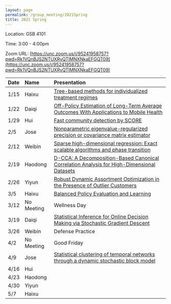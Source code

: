 ```yaml
---
layout: page
permalink: /group_meeting/2021Spring
title: 2021 Spring
---
```


Location: GSB 4101 

Time: 3:00 - 4:00pm

Zoom URL: [https://unc.zoom.us/j/95241958757?pwd=Rk1VQnBJS2NTUXRyQTlMNXNkaEFGQT09](https://unc.zoom.us/j/95241958757?pwd=Rk1VQnBJS2NTUXRyQTlMNXNkaEFGQT09) 

| Date    | Name       | Presentation |
| :----   | :----------------------|:------------ |
|  1/15 | Haixu | [Tree-based methods for individualized treatment regimes](https://academic.oup.com/biomet/article/102/3/501/2365724)  |
| 1/22 | Daiqi | [Off-Policy Estimation of Long-Term Average Outcomes With Applications to Mobile Health](https://www.tandfonline.com/doi/pdf/10.1080/01621459.2020.1807993?needAccess=true) |
| 1/29 | Hui | [Fast community detection by SCORE](https://projecteuclid.org/download/pdfview_1/euclid.aos/1416322036) | 
| 2/5 | Jose | [Nonparametric eigenvalue-regularized precision or covariance matrix estimator](https://projecteuclid.org/download/pdfview_1/euclid.aos/1460381682) |
| 2/12 | Weibin | [Sparse high-dimensional regression: Exact scalable algorithms and phase transition](https://wsxsh123.github.io/paper/Sparse%20high-dimensional%20regression%20-%20Exact%20scalable%20algorithms%20and%20phase%20transitions.pdf) |
| 2/19 | Haodong | [D-CCA: A Decomposition-Based Canonical Correlation Analysis for High-Dimensional Datasets](https://wsxsh123.github.io/paper/D%20CCA%20A%20Decomposition%20Based%20Canonical%20Correlation%20Analysis%20for%20High%20Dimensional%20Datasets.pdf) |
| 2/26 | Yiyun | [Robust Dynamic Assortment Optimization in the Presence of Outlier Customers](https://wsxsh123.github.io/paper/Robust%20Dynamic%20Assortment%20Optimization%20in%20the%20Presence%20of%20Outlier%20Customers.pdf) |
| 3/5 | Haixu | [Balanced Policy Evaluation and Learning](https://wsxsh123.github.io/paper/Balanced%20Policy%20Evaluation%20and%20Learning.pdf) |
| 3/12 | No Meeting | Wellness Day |
| 3/19 | Daiqi | [Statistical Inference for Online Decision Making via Stochastic Gradient Descent](https://arxiv.org/pdf/2010.07341.pdf) |
| 3/26 | Weibin | Defense Practice |
| 4/2 | No Meeting | Good Friday |
| 4/9 | Jose | [Statistical clustering of temporal networks through a dynamic stochastic block model](https://arxiv.org/pdf/1506.07464.pdf)  |
| 4/16 | Hui |  |
| 4/23 | Haodong |  |
| 4/30 | Yiyun |  |
| 5/7 | Haixu |  |



